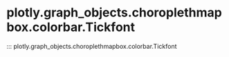 # plotly.graph_objects.choroplethmapbox.colorbar.Tickfont

::: plotly.graph_objects.choroplethmapbox.colorbar.Tickfont
